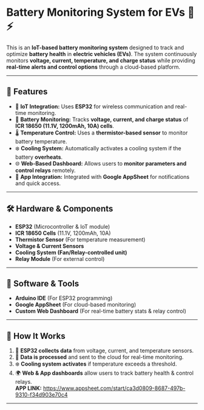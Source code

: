# Battery Monitoring System for EVs 🚗⚡  

This is an **IoT-based battery monitoring system** designed to track and optimize **battery health** in **electric vehicles (EVs)**. The system continuously monitors **voltage, current, temperature, and charge status** while providing **real-time alerts and control options** through a cloud-based platform.  

---

## 🚀 Features  
- 📡 **IoT Integration:** Uses **ESP32** for wireless communication and real-time monitoring.  
- 🔋 **Battery Monitoring:** Tracks **voltage, current, and charge status** of **ICR 18650 (11.1V, 1200mAh, 10A) cells**.  
- 🌡️ **Temperature Control:** Uses a **thermistor-based sensor** to monitor battery temperature.  
- ❄️ **Cooling System:** Automatically activates a cooling system if the battery **overheats**.  
- 🌐 **Web-Based Dashboard:** Allows users to **monitor parameters and control relays** remotely.  
- 📲 **App Integration:** Integrated with **Google AppSheet** for notifications and quick access.  

---

## 🛠 Hardware & Components  
- **ESP32** (Microcontroller & IoT module)  
- **ICR 18650 Cells** (11.1V, 1200mAh, 10A)  
- **Thermistor Sensor** (For temperature measurement)  
- **Voltage & Current Sensors**  
- **Cooling System (Fan/Relay-controlled unit)**  
- **Relay Module** (For external control)  

---

## 🔧 Software & Tools  
- **Arduino IDE** (For ESP32 programming)  
- **Google AppSheet** (For cloud-based monitoring)  
- **Custom Web Dashboard** (For real-time battery stats & relay control)  

---

## 📖 How It Works  
1. 📡 **ESP32 collects data** from voltage, current, and temperature sensors.  
2. 🔄 **Data is processed** and sent to the cloud for real-time monitoring.  
3. ❄️ **Cooling system activates** if temperature exceeds a threshold.  
4. 🌍 **Web & App dashboards** allow users to track battery health & control relays.  
**APP LINK:** https://www.appsheet.com/start/ca3d0809-8687-497b-9310-f34d903e70c4
---


